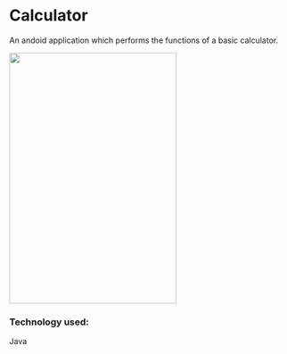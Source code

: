 # Calculator

An andoid application which performs the functions of a basic calculator.

<img src="https://user-images.githubusercontent.com/58609212/108503449-6651b580-72da-11eb-8a96-f48890af48b1.png" width="300" height="450"/>

### Technology used: 
  Java

